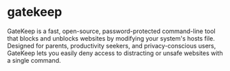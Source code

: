 # gatekeep
GateKeep is a fast, open-source, password-protected command-line tool that blocks and unblocks websites by modifying your system's hosts file. Designed for parents, productivity seekers, and privacy-conscious users, GateKeep lets you easily deny access to distracting or unsafe websites with a single command.
